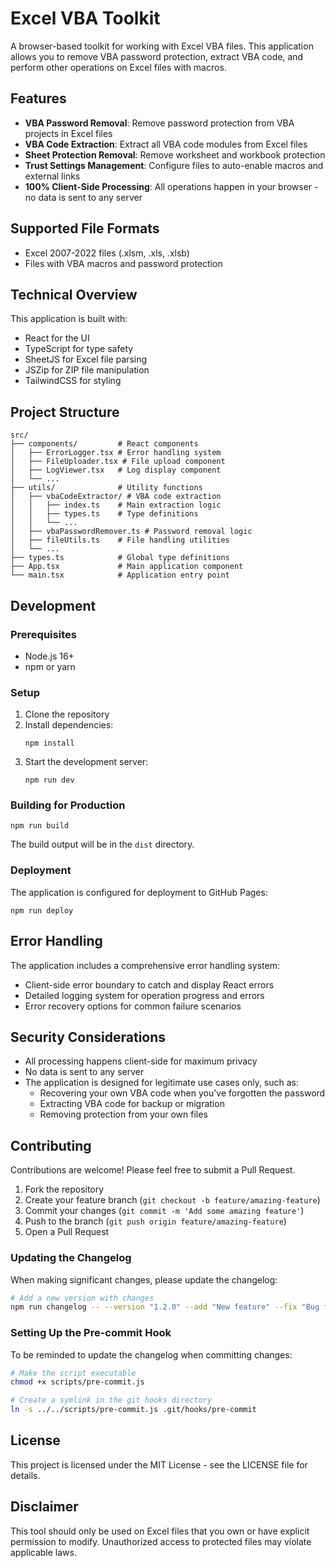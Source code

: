 # Excel VBA Toolkit

A browser-based toolkit for working with Excel VBA files. This application allows you to remove VBA password protection, extract VBA code, and perform other operations on Excel files with macros.

## Features

- **VBA Password Removal**: Remove password protection from VBA projects in Excel files
- **VBA Code Extraction**: Extract all VBA code modules from Excel files
- **Sheet Protection Removal**: Remove worksheet and workbook protection
- **Trust Settings Management**: Configure files to auto-enable macros and external links
- **100% Client-Side Processing**: All operations happen in your browser - no data is sent to any server

## Supported File Formats

- Excel 2007-2022 files (.xlsm, .xls, .xlsb)
- Files with VBA macros and password protection

## Technical Overview

This application is built with:

- React for the UI
- TypeScript for type safety
- SheetJS for Excel file parsing
- JSZip for ZIP file manipulation
- TailwindCSS for styling

## Project Structure

```
src/
├── components/         # React components
│   ├── ErrorLogger.tsx # Error handling system
│   ├── FileUploader.tsx # File upload component
│   ├── LogViewer.tsx   # Log display component
│   └── ...
├── utils/              # Utility functions
│   ├── vbaCodeExtractor/ # VBA code extraction
│   │   ├── index.ts    # Main extraction logic
│   │   ├── types.ts    # Type definitions
│   │   └── ...
│   ├── vbaPasswordRemover.ts # Password removal logic
│   ├── fileUtils.ts    # File handling utilities
│   └── ...
├── types.ts            # Global type definitions
├── App.tsx             # Main application component
└── main.tsx            # Application entry point
```

## Development

### Prerequisites

- Node.js 16+
- npm or yarn

### Setup

1. Clone the repository
2. Install dependencies:
   ```
   npm install
   ```
3. Start the development server:
   ```
   npm run dev
   ```

### Building for Production

```
npm run build
```

The build output will be in the `dist` directory.

### Deployment

The application is configured for deployment to GitHub Pages:

```
npm run deploy
```

## Error Handling

The application includes a comprehensive error handling system:

- Client-side error boundary to catch and display React errors
- Detailed logging system for operation progress and errors
- Error recovery options for common failure scenarios

## Security Considerations

- All processing happens client-side for maximum privacy
- No data is sent to any server
- The application is designed for legitimate use cases only, such as:
  - Recovering your own VBA code when you've forgotten the password
  - Extracting VBA code for backup or migration
  - Removing protection from your own files

## Contributing

Contributions are welcome! Please feel free to submit a Pull Request.

1. Fork the repository
2. Create your feature branch (`git checkout -b feature/amazing-feature`)
3. Commit your changes (`git commit -m 'Add some amazing feature'`)
4. Push to the branch (`git push origin feature/amazing-feature`)
5. Open a Pull Request

### Updating the Changelog

When making significant changes, please update the changelog:

```bash
# Add a new version with changes
npm run changelog -- --version "1.2.0" --add "New feature" --fix "Bug fix" --change "Changed behavior"
```

### Setting Up the Pre-commit Hook

To be reminded to update the changelog when committing changes:

```bash
# Make the script executable
chmod +x scripts/pre-commit.js

# Create a symlink in the git hooks directory
ln -s ../../scripts/pre-commit.js .git/hooks/pre-commit
```

## License

This project is licensed under the MIT License - see the LICENSE file for details.

## Disclaimer

This tool should only be used on Excel files that you own or have explicit permission to modify. Unauthorized access to protected files may violate applicable laws. 
